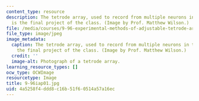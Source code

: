 ```yaml
---
content_type: resource
description: The tetrode array, used to record from multiple neurons in the brain,
  is the final project of the class. (Image by Prof. Matthew Wilson.)
file: /media/courses/9-96-experimental-methods-of-adjustable-tetrode-array-neurophysiology-january-iap-2001/4a5258f4ddd8c16b51f60514a57a16ec_9-96iap01.jpg
file_type: image/jpeg
image_metadata:
  caption: The tetrode array, used to record from multiple neurons in the brain, is
    the final project of the class. (Image by Prof. Matthew Wilson.)
  credit: ''
  image-alt: Photograph of a tetrode array.
learning_resource_types: []
ocw_type: OCWImage
resourcetype: Image
title: 9-96iap01.jpg
uid: 4a5258f4-ddd8-c16b-51f6-0514a57a16ec
---
```

